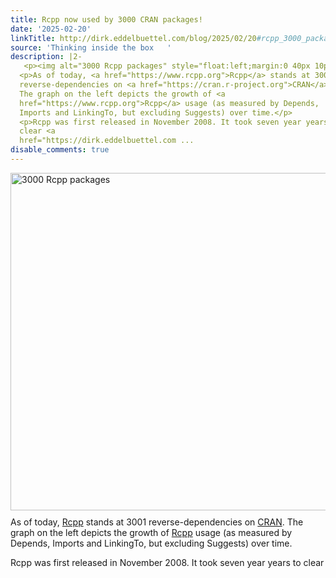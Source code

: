 ```yaml
---
title: Rcpp now used by 3000 CRAN packages!
date: '2025-02-20'
linkTitle: http://dirk.eddelbuettel.com/blog/2025/02/20#rcpp_3000_packages
source: 'Thinking inside the box   '
description: |2-
   <p><img alt="3000 Rcpp packages" style="float:left;margin:0 40px 10px 0;" width="540" src="https://eddelbuettel.github.io/images/2025-02-20/RcppGrowth_2025-02-20.png"/></p>
  <p>As of today, <a href="https://www.rcpp.org">Rcpp</a> stands at 3001
  reverse-dependencies on <a href="https://cran.r-project.org">CRAN</a>.
  The graph on the left depicts the growth of <a
  href="https://www.rcpp.org">Rcpp</a> usage (as measured by Depends,
  Imports and LinkingTo, but excluding Suggests) over time.</p>
  <p>Rcpp was first released in November 2008. It took seven year years to
  clear <a
  href="https://dirk.eddelbuettel.com ...
disable_comments: true
---
```

 <p><img alt="3000 Rcpp packages" style="float:left;margin:0 40px 10px 0;" width="540" src="https://eddelbuettel.github.io/images/2025-02-20/RcppGrowth_2025-02-20.png"/></p>
<p>As of today, <a href="https://www.rcpp.org">Rcpp</a> stands at 3001
reverse-dependencies on <a href="https://cran.r-project.org">CRAN</a>.
The graph on the left depicts the growth of <a
href="https://www.rcpp.org">Rcpp</a> usage (as measured by Depends,
Imports and LinkingTo, but excluding Suggests) over time.</p>
<p>Rcpp was first released in November 2008. It took seven year years to
clear <a
href="https://dirk.eddelbuettel.com ...